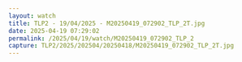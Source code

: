 ```yaml
---
layout: watch
title: TLP2 - 19/04/2025 - M20250419_072902_TLP_2T.jpg
date: 2025-04-19 07:29:02
permalink: /2025/04/19/watch/M20250419_072902_TLP_2
capture: TLP2/2025/202504/20250418/M20250419_072902_TLP_2T.jpg
---
```


